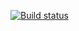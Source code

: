 [![Build status](https://ci.appveyor.com/api/projects/status/ak1p4ew2vme9rlch?svg=true)](https://ci.appveyor.com/project/Alexey-hub0/deliverycard)
